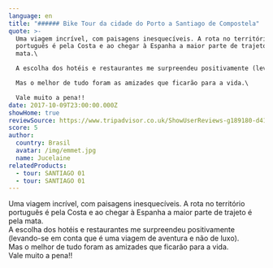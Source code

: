 ```yaml
---
language: en
title: "###### Bike Tour da cidade do Porto a Santiago de Compostela"
quote: >-
  Uma viagem incrível, com paisagens inesquecíveis. A rota no território
  português é pela Costa e ao chegar à Espanha a maior parte de trajeto é pela
  mata.\

  A escolha dos hotéis e restaurantes me surpreendeu positivamente (levando-se em conta que é uma viagem de aventura e não de luxo).\

  Mas o melhor de tudo foram as amizades que ficarão para a vida.\

  Vale muito a pena!!
date: 2017-10-09T23:00:00.000Z
showHome: true
reviewSource: https://www.tripadvisor.co.uk/ShowUserReviews-g189180-d4105907-r531755392-Top_Bike_tours_Portugal-Porto_Porto_District_Northern_Portugal.html
score: 5
author:
  country: Brasil
  avatar: /img/emmet.jpg
  name: Jucelaine
relatedProducts:
  - tour: SANTIAGO 01
  - tour: SANTIAGO 01
---
```

Uma viagem incrível, com paisagens inesquecíveis. A rota no território português é pela Costa e ao chegar à Espanha a maior parte de trajeto é pela mata.\
A escolha dos hotéis e restaurantes me surpreendeu positivamente (levando-se em conta que é uma viagem de aventura e não de luxo).\
Mas o melhor de tudo foram as amizades que ficarão para a vida.\
Vale muito a pena!!